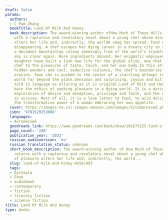 ```yaml
---
draft: false
params:
  authors:
  - C Pam Zhang
  bookTitle: Land Of Milk And Honey
  book_description: The award-winning author ofHow Much of These Hills Is Goldreturns
    with a rapturous and revelatory novel about a young chef whose discovery of pleasure
    alters her life and, indirectly, the worldA smog has spread. Food crops are rapidly
    disappearing. A chef escapes her dying career in a dreary city to take a job at
    a decadent mountaintop colony seemingly free of the world’s troubles.There, the
    sky is clear again. Rare ingredients abound. Her enigmatic employer and his visionary
    daughter have built a lush new life for the global elite, one that reawakens the
    chef to the pleasures of taste, touch, and her own body.In this atmosphere of
    hidden wonders and cool, seductive violence, the chef’s boundaries undergo a thrilling
    erosion. Soon she is pushed to the center of a startling attempt to reshape the
    world far beyond the plate.Sensuous and surprising, joyous and bitingly sharp,
    told in language as alluring as it is original,Land of Milk and Honeylays provocatively
    bare the ethics of seeking pleasure in a dying world. It is a daringly imaginative
    exploration of desire and deception, privilege and faith, and the roles we play
    to survive. Most of all, it is a love letter to food, to wild delight, and to
    the transformative power of a woman embracing her own appetite.
  cover: https://images-na.ssl-images-amazon.com/images/S/compressed.photo.goodreads.com/books/1683827919i/101673225.jpg
  isbn: '9781529153668'
  languages:
  - Английский
  goodreads_link: https://www.goodreads.com/book/show/101673225-land-of-milk-and-honey
  page_count: '240'
  publication_year: '2023'
  russian_audioversion: 'no'
  russian_translation_status: unknown
  short_book_description: The award-winning author of How Much of These Hills Is Gold
    returns with a rapturous and revelatory novel about a young chef whose discovery
    of pleasure alters her life and, indirectly, the world...
  slug: land-of-milk-and-honey-4e56c993
  tags:
  - Dystopia
  - Food
  - audiobook
  - contemporary
  - fiction
  - literary fiction
  - science fiction
title: Land Of Milk And Honey
type: books
---
```

